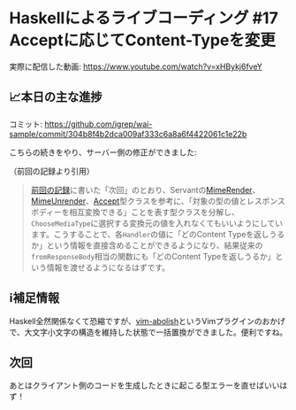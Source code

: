 # Haskellによるライブコーディング #17 Acceptに応じてContent-Typeを変更

実際に配信した動画: <https://www.youtube.com/watch?v=xHBykj6fveY>

## 📈本日の主な進捗

コミット: <https://github.com/igrep/wai-sample/commit/304b8f4b2dca009af333c6a8a6f4422061c1e22b>

こちらの続きをやり、サーバー側の修正ができました:

（前回の記録より引用）

> [前回の記録](https://github.com/igrep/wai-sample/blob/master/live-coding/2021-10-27.md)に書いた「次回」のとおり、Servantの[MimeRender](https://hackage.haskell.org/package/servant-0.18.3/docs/Servant-API-ContentTypes.html#t:MimeRender)、[MimeUnrender](https://hackage.haskell.org/package/servant-0.18.3/docs/Servant-API-ContentTypes.html#t:MimeUnrender)、[Accept](https://hackage.haskell.org/package/servant-0.18.3/docs/Servant-API-ContentTypes.html#t:Accept)型クラスを参考に、「対象の型の値とレスポンスボディーを相互変換できる」ことを表す型クラスを分解し、`ChooseMediaType`に選択する変換元の値を入れなくてもいいようにしています。こうすることで、各`Handler`の値に「どのContent Typeを返しうるか」という情報を直接含めることができるようになり、結果従来の`fromResponseBody`相当の関数にも「どのContent Typeを返しうるか」という情報を渡せるようになるはずです。

## ℹ️補足情報

Haskell全然関係なくて恐縮ですが、[vim-abolish](https://github.com/tpope/vim-abolish)というVimプラグインのおかげで、大文字小文字の構造を維持した状態で一括置換ができました。便利ですね。

## 次回

あとはクライアント側のコードを生成したときに起こる型エラーを直せばいいはず！
